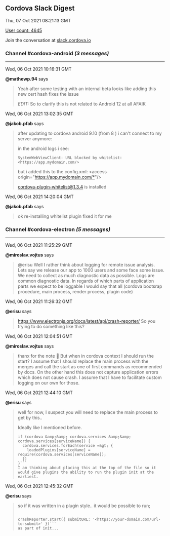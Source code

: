 ## Cordova Slack Digest
Thu, 07 Oct 2021 08:21:13 GMT

[User count: 4645](https://cordova.slack.com/)


Join the conversation at [slack.cordova.io](http://slack.cordova.io/)

### __Channel #cordova-android__ _(3 messages)_
---

Wed, 06 Oct 2021 10:16:31 GMT

__@mathewp.94__ says 
> Yeah after some testing with an internal beta looks like adding this new cert hash fixes the issue
> 
> *EDIT:* So to clarify this is not related to Android 12 at all AFAIK
> 

Wed, 06 Oct 2021 13:02:35 GMT

__@jakob.pfab__ says 
> after updating to  cordova android 9.10 (from 8 ) i can't connect to my server anymore:
> 
> in the android logs i see:
> 
> `SystemWebViewClient: URL blocked by whitelist: <https://app.mydomain.com/>`
> 
> but i added this to the config.xml:
> &lt;access origin="<https://app.mydomain.com/*>"/&gt;
> 
>  cordova-plugin-whitelist@1.3.4 is installed
> 

Wed, 06 Oct 2021 14:20:04 GMT

__@jakob.pfab__ says 
> ok re-installing whitelist plugin fixed it for me
> 

### __Channel #cordova-electron__ _(5 messages)_
---

Wed, 06 Oct 2021 11:25:29 GMT

__@miroslav.vojtus__ says 
> @erisu
> Well I rather think about logging for remote issue analysis. Lets say we release our app to 1000 users and some face some issue. We need to collect as much diagnostic data as possible. Logs are common diagnostic data.
> In regards of which parts of application parts we expect to be loggable I would say that all (cordova bootsrap procedure, main process, render process, plugin code)
> 

Wed, 06 Oct 2021 11:26:32 GMT

__@erisu__ says 
> <https://www.electronjs.org/docs/latest/api/crash-reporter/>
> So you trying to do something like this?
> 

Wed, 06 Oct 2021 12:04:51 GMT

__@miroslav.vojtus__ says 
> thanx for the note 🙂
> But when in cordova context I should run the start? I assume that I should replace the main process with the merges and call the start as one of first commands as recommended by docs.
> On the other hand this does not capture application errors which does not cause crash. I assume that I have to facilitate custom logging on our own for those.
> 

Wed, 06 Oct 2021 12:44:10 GMT

__@erisu__ says 
> well for now, I suspect you will need to replace the main process to get by this..
> 
> Ideally like I mentioned before.
> 
> ```const loadedPlugins = {};
> if (cordova &amp;&amp; cordova.services &amp;&amp; cordova.services[serviceName]) {
>   cordova.services.forEach(service =&gt; {
>     loadedPlugins[serviceName] = require(cordova.services[serviceName]);
>   })
> }```
> I am thinking about placing this at the top of the file so it would give plugins the ability to run the plugin init at the earliest.
> 

Wed, 06 Oct 2021 12:45:32 GMT

__@erisu__ says 
> so if it was written in a plugin style.. it would be possible to run;
> ```const { crashReporter } = require('electron')
> 
> crashReporter.start({ submitURL: '<https://your-domain.com/url-to-submit>' })```
> as part of init...
> 
